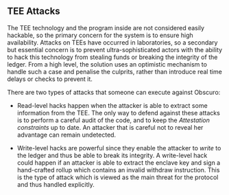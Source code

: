 ## TEE Attacks
The TEE technology and the program inside are not considered easily hackable, so the primary concern for the system is to ensure high availability.
Attacks on TEEs have occurred in laboratories, so a secondary but essential concern is to prevent ultra-sophisticated actors with the ability to hack this technology from stealing funds or breaking the integrity of the ledger.
From a high level, the solution uses an optimistic mechanism to handle such a case and penalise the culprits, rather than introduce real time delays or checks to prevent it.

There are two types of attacks that someone can execute against Obscuro:

- Read-level hacks happen when the attacker is able to extract some information from the TEE. The only way to defend against these attacks is to perform a careful audit of the code, and to keep the _Attestation constraints_ up to date. An attacker that is careful not to reveal her advantage can remain undetected.

- Write-level hacks are powerful since they enable the attacker to _write_ to the ledger and thus be able to break its integrity. A write-level hack could happen if an attacker is able to extract the enclave key and sign a hand-crafted rollup which contains an invalid withdraw instruction. This is the type of attack which is viewed as the main threat for the protocol and thus handled explicitly.